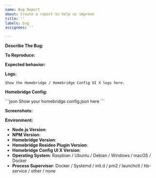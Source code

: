 ```yaml
---
name: Bug Report
about: Create a report to help us improve
title: ''
labels: bug
assignees: ''

---
```


<!-- You must use the issue template below when submitting a bug -->

**Describe The Bug:**

<!-- A clear and concise description of what the bug is. -->

**To Reproduce:**

<!-- Steps to reproduce the behavior. -->

**Expected behavior:**

<!-- A clear and concise description of what you expected to happen. -->

**Logs:**

<!-- Bug reports that do not contain logs may be closed without warning. -->

```
Show the Homebridge / Homebridge Config UI X logs here.
```

**Homebridge Config:**

\```json
Show your homebridge config.json here
\```

**Screenshots:**

<!-- If applicable, add screenshots to help explain your problem. -->

**Environment:**

- **Node.js Version**: <!-- node -v -->
- **NPM Version**: <!-- npm -v -->
- **Homebridge Version**: <!-- homebridge -V -->
- **Homebridge Resideo Plugin Version**:
- **Homebridge Config UI X Version**:
- **Operating System**: Raspbian / Ubuntu / Debian / Windows / macOS / Docker
- **Process Supervisor**: Docker / Systemd / init.d / pm2 / launchctl / hb-service / other / none

<!-- Click the "Preview" tab before you submit to ensure the formatting is correct. -->
